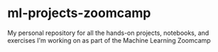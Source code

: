 # ml-projects-zoomcamp

My personal repository for all the hands-on projects, notebooks, and exercises I'm working on as part of the Machine Learning Zoomcamp
